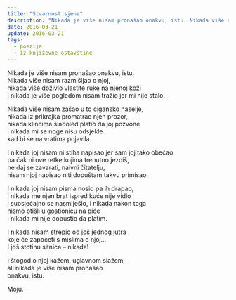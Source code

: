 ```yaml
---
title: "Stvarnost sjene"
description: "Nikada je više nisam pronašao onakvu, istu. Nikada više nisam..."
date: 2016-03-21
update: 2016-03-21
tags:
  - poezija
  - iz-književne-ostavštine
---
```


Nikada je više nisam pronašao onakvu, istu.  
Nikada više nisam razmišljao o njoj,  
nikada više doživio vlastite ruke na njenoj koži  
i nikada je više pogledom nisam tražio jer mi nije stalo.

Nikada više nisam zašao u to cigansko naselje,  
nikada iz prikrajka promatrao njen prozor,  
nikada klincima sladoled platio da joj pozvone  
i nikada mi se noge nisu odsjekle  
kad bi se na vratima pojavila.

I nikada joj nisam ni stiha napisao jer sam joj tako obećao  
pa čak ni ove retke kojima trenutno jezdiš,  
ne daj se zavarati, naivni čitatelju,  
nisam njoj napisao niti dopuštam takvu primisao.

I nikada joj nisam pisma nosio pa ih drapao,  
i nikada me njen brat ispred kuće nije vidio  
i suosjećajno se nasmiješio, i nikada nakon toga  
nismo otišli u gostionicu na piće  
i nikada mi nije dopustio da platim.

I nikada nisam strepio od još jednog jutra  
koje će započeti s mislima o njoj...  
I još stotinu sitnica – nikada!

I štogod o njoj kažem, uglavnom slažem,  
ali nikada je više nisam pronašao  
onakvu, istu.

Moju.
